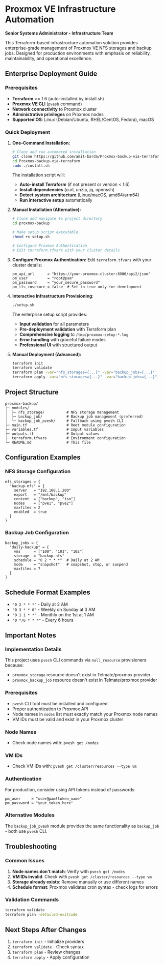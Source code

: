 # Proxmox VE Infrastructure Automation

**Senior Systems Administrator - Infrastructure Team**

This Terraform-based infrastructure automation solution provides enterprise-grade management of Proxmox VE NFS storages and backup jobs. Designed for production environments with emphasis on reliability, maintainability, and operational excellence.

## Enterprise Deployment Guide

### Prerequisites
- **Terraform** >= 1.6 (auto-installed by install.sh)
- **Proxmox VE CLI** (`pvesh` command)
- **Network connectivity** to Proxmox cluster
- **Administrative privileges** on Proxmox nodes
- **Supported OS**: Linux (Debian/Ubuntu, RHEL/CentOS, Fedora), macOS

### Quick Deployment

1. **One-Command Installation:**
   ```bash
   # Clone and run automated installation
   git clone https://github.com/amit-barda/Proxmox-backup-via-terraform.git
   cd Proxmox-backup-via-terraform
   sudo ./install.sh
   ```
   
   The installation script will:
   - **Auto-install Terraform** (if not present or version < 1.6)
   - **Install dependencies** (curl, unzip, jq, openssh)
   - **Detect system architecture** (Linux/macOS, amd64/arm64)
   - **Run interactive setup** automatically

2. **Manual Installation (Alternative):**
   ```bash
   # Clone and navigate to project directory
   cd proxmox-backup
   
   # Make setup script executable
   chmod +x setup.sh
   
   # Configure Proxmox Authentication
   # Edit terraform.tfvars with your cluster details
   ```

3. **Configure Proxmox Authentication:**
   Edit `terraform.tfvars` with your cluster details:
   ```hcl
   pm_api_url      = "https://your-proxmox-cluster:8006/api2/json"
   pm_user         = "root@pam"
   pm_password     = "your_secure_password"
   pm_tls_insecure = false  # Set to true only for development
   ```

4. **Interactive Infrastructure Provisioning:**
   ```bash
   ./setup.sh
   ```
   
   The enterprise setup script provides:
   - **Input validation** for all parameters
   - **Pre-deployment validation** with Terraform plan
   - **Comprehensive logging** to `/tmp/proxmox-setup-*.log`
   - **Error handling** with graceful failure modes
   - **Professional UI** with structured output

5. **Manual Deployment (Advanced):**
   ```bash
   terraform init
   terraform validate
   terraform plan -var="nfs_storages={...}" -var="backup_jobs={...}"
   terraform apply -var="nfs_storages={...}" -var="backup_jobs={...}"
   ```

## Project Structure

```
proxmox-backup/
├─ modules/
│  ├─ nfs_storage/          # NFS storage management
│  ├─ backup_job/           # Backup job management (preferred)
│  └─ backup_job_pvesh/     # Fallback using pvesh CLI
├─ main.tf                  # Root module configuration
├─ variables.tf             # Input variables
├─ outputs.tf               # Output values
├─ terraform.tfvars         # Environment configuration
└─ README.md                # This file
```

## Configuration Examples

### NFS Storage Configuration
```hcl
nfs_storages = {
  "backup-nfs" = {
    server   = "192.168.1.200"
    export   = "/mnt/backup"
    content  = ["backup", "iso"]
    nodes    = ["pve1", "pve2"]
    maxfiles = 2
    enabled  = true
  }
}
```

### Backup Job Configuration
```hcl
backup_jobs = {
  "daily-backup" = {
    vms      = ["100", "101", "102"]
    storage  = "backup-nfs"
    schedule = "0 2 * * *"  # Daily at 2 AM
    mode     = "snapshot"   # snapshot, stop, or suspend
    maxfiles = 7
  }
}
```

## Schedule Format Examples

- `"0 2 * * *"` - Daily at 2 AM
- `"0 3 * * 0"` - Weekly on Sunday at 3 AM
- `"0 1 1 * *"` - Monthly on the 1st at 1 AM
- `"0 */6 * * *"` - Every 6 hours

## Important Notes

### Implementation Details
This project uses `pvesh` CLI commands via `null_resource` provisioners because:
- `proxmox_storage` resource doesn't exist in Telmate/proxmox provider
- `proxmox_backup_job` resource doesn't exist in Telmate/proxmox provider

### Prerequisites
- `pvesh` CLI tool must be installed and configured
- Proper authentication to Proxmox API
- Node names in `nodes` list must exactly match your Proxmox node names
- VM IDs must be valid and exist in your Proxmox cluster

### Node Names
- Check node names with: `pvesh get /nodes`

### VM IDs
- Check VM IDs with: `pvesh get /cluster/resources --type vm`

### Authentication
For production, consider using API tokens instead of passwords:
```hcl
pm_user     = "user@pam!token_name"
pm_password = "your_token_here"
```

### Alternative Modules
The `backup_job_pvesh` module provides the same functionality as `backup_job` - both use `pvesh` CLI.

## Troubleshooting

### Common Issues
1. **Node names don't match**: Verify with `pvesh get /nodes`
2. **VM IDs invalid**: Check with `pvesh get /cluster/resources --type vm`
3. **Storage already exists**: Remove manually or use different names
4. **Schedule format**: Proxmox validates cron syntax - check logs for errors

### Validation Commands
```bash
terraform validate
terraform plan -detailed-exitcode
```

## Next Steps After Changes

1. `terraform init` - Initialize providers
2. `terraform validate` - Check syntax
3. `terraform plan` - Review changes
4. `terraform apply` - Apply configuration
